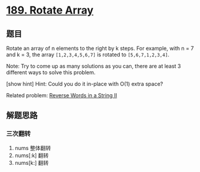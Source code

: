 # [189. Rotate Array](https://leetcode.com/problems/rotate-array/)

## 题目

Rotate an array of n elements to the right by k steps.
For example, with n = 7 and k = 3, the array `[1,2,3,4,5,6,7]` is rotated to `[5,6,7,1,2,3,4]`. 

Note:
Try to come up as many solutions as you can, there are at least 3 different ways to solve this problem.


[show hint]
Hint:
Could you do it in-place with O(1) extra space?


Related problem: [Reverse Words in a String II](https://leetcode.com/problems/reverse-words-in-a-string-ii/)

## 解题思路
###  三次翻转
1. nums 整体翻转
1. nums[:k] 翻转
1. nums[k:] 翻转
